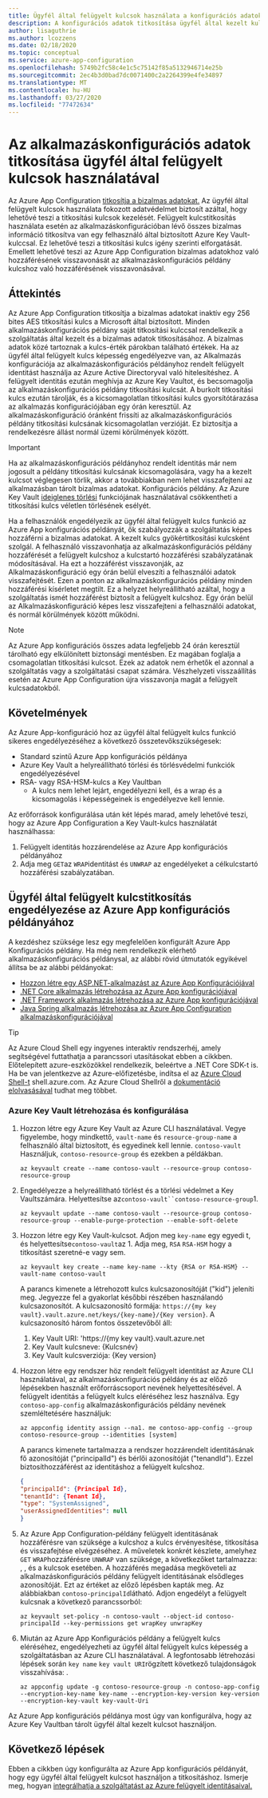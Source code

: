 ```yaml
---
title: Ügyfél által felügyelt kulcsok használata a konfigurációs adatok titkosításához
description: A konfigurációs adatok titkosítása ügyfél által kezelt kulcsokkal
author: lisaguthrie
ms.author: lcozzens
ms.date: 02/18/2020
ms.topic: conceptual
ms.service: azure-app-configuration
ms.openlocfilehash: 5749b2fc58c4e1c5c75142f85a5132946714e25b
ms.sourcegitcommit: 2ec4b3d0bad7dc0071400c2a2264399e4fe34897
ms.translationtype: MT
ms.contentlocale: hu-HU
ms.lasthandoff: 03/27/2020
ms.locfileid: "77472634"
---
```

# <a name="use-customer-managed-keys-to-encrypt-your-app-configuration-data"></a>Az alkalmazáskonfigurációs adatok titkosítása ügyfél által felügyelt kulcsok használatával
Az Azure App Configuration [titkosítja a bizalmas adatokat.](../security/fundamentals/encryption-atrest.md) Az ügyfél által felügyelt kulcsok használata fokozott adatvédelmet biztosít azáltal, hogy lehetővé teszi a titkosítási kulcsok kezelését.  Felügyelt kulcstitkosítás használata esetén az alkalmazáskonfigurációban lévő összes bizalmas információ titkosítva van egy felhasználó által biztosított Azure Key Vault-kulccsal.  Ez lehetővé teszi a titkosítási kulcs igény szerinti elforgatását.  Emellett lehetővé teszi az Azure App Configuration bizalmas adatokhoz való hozzáférésének visszavonását az alkalmazáskonfigurációs példány kulcshoz való hozzáférésének visszavonásával.

## <a name="overview"></a>Áttekintés 
Az Azure App Configuration titkosítja a bizalmas adatokat inaktív egy 256 bites AES titkosítási kulcs a Microsoft által biztosított. Minden alkalmazáskonfigurációs példány saját titkosítási kulccsal rendelkezik a szolgáltatás által kezelt és a bizalmas adatok titkosításához. A bizalmas adatok közé tartoznak a kulcs-érték párokban található értékek.  Ha az ügyfél által felügyelt kulcs képesség engedélyezve van, az Alkalmazás konfigurációja az alkalmazáskonfigurációs példányhoz rendelt felügyelt identitást használja az Azure Active Directoryval való hitelesítéshez. A felügyelt identitás ezután meghívja az Azure Key Vaultot, és becsomagolja az alkalmazáskonfigurációs példány titkosítási kulcsát. A burkolt titkosítási kulcs ezután tárolják, és a kicsomagolatlan titkosítási kulcs gyorsítótárazása az alkalmazás konfigurációjában egy órán keresztül. Az alkalmazáskonfiguráció óránként frissíti az alkalmazáskonfigurációs példány titkosítási kulcsának kicsomagolatlan verzióját. Ez biztosítja a rendelkezésre állást normál üzemi körülmények között. 

>[!IMPORTANT]
> Ha az alkalmazáskonfigurációs példányhoz rendelt identitás már nem jogosult a példány titkosítási kulcsának kicsomagolására, vagy ha a kezelt kulcsot véglegesen törlik, akkor a továbbiakban nem lehet visszafejteni az alkalmazásban tárolt bizalmas adatokat. Konfigurációs példány. Az Azure Key Vault [ideiglenes törlési](../key-vault/key-vault-ovw-soft-delete.md) funkciójának használatával csökkentheti a titkosítási kulcs véletlen törlésének esélyét.

Ha a felhasználók engedélyezik az ügyfél által felügyelt kulcs funkció az Azure App konfigurációs példányát, ők szabályozzák a szolgáltatás képes hozzáférni a bizalmas adatokat. A kezelt kulcs gyökértitkosítási kulcsként szolgál. A felhasználó visszavonhatja az alkalmazáskonfigurációs példány hozzáférését a felügyelt kulcshoz a kulcstartó hozzáférési szabályzatának módosításával. Ha ezt a hozzáférést visszavonják, az Alkalmazáskonfiguráció egy órán belül elveszíti a felhasználói adatok visszafejtését. Ezen a ponton az alkalmazáskonfigurációs példány minden hozzáférési kísérletet megtilt. Ez a helyzet helyreállítható azáltal, hogy a szolgáltatás ismét hozzáférést biztosít a felügyelt kulcshoz.  Egy órán belül az Alkalmazáskonfiguráció képes lesz visszafejteni a felhasználói adatokat, és normál körülmények között működni.

>[!NOTE]
>Az Azure App konfigurációs összes adata legfeljebb 24 órán keresztül tárolható egy elkülönített biztonsági mentésben. Ez magában foglalja a csomagolatlan titkosítási kulcsot. Ezek az adatok nem érhetők el azonnal a szolgáltatás vagy a szolgáltatási csapat számára. Vészhelyzeti visszaállítás esetén az Azure App Configuration újra visszavonja magát a felügyelt kulcsadatokból.

## <a name="requirements"></a>Követelmények
Az Azure App-konfiguráció hoz az ügyfél által felügyelt kulcs funkció sikeres engedélyezéséhez a következő összetevőkszükségesek:
- Standard szintű Azure App konfigurációs példánya
- Azure Key Vault a helyreállítható törlési és törlésvédelmi funkciók engedélyezésével
- RSA- vagy RSA-HSM-kulcs a Key Vaultban
    - A kulcs nem lehet lejárt, engedélyezni kell, és a wrap és a kicsomagolás i képességeinek is engedélyezve kell lennie.

Az erőforrások konfigurálása után két lépés marad, amely lehetővé teszi, hogy az Azure App Configuration a Key Vault-kulcs használatát használhassa:
1. Felügyelt identitás hozzárendelése az Azure App konfigurációs példányához
2. Adja meg `GET`az `WRAP`identitást és `UNWRAP` az engedélyeket a célkulcstartó hozzáférési szabályzatában.

## <a name="enable-customer-managed-key-encryption-for-your-azure-app-configuration-instance"></a>Ügyfél által felügyelt kulcstitkosítás engedélyezése az Azure App konfigurációs példányához
A kezdéshez szüksége lesz egy megfelelően konfigurált Azure App Konfigurációs példány. Ha még nem rendelkezik elérhető alkalmazáskonfigurációs példánysal, az alábbi rövid útmutatók egyikével állítsa be az alábbi példányokat:
- [Hozzon létre egy ASP.NET-alkalmazást az Azure App Konfigurációjával](quickstart-aspnet-core-app.md)
- [.NET Core alkalmazás létrehozása az Azure App konfigurációjával](quickstart-dotnet-core-app.md)
- [.NET Framework alkalmazás létrehozása az Azure App konfigurációjával](quickstart-dotnet-app.md)
- [Java Spring alkalmazás létrehozása az Azure App Configuration alkalmazáskonfigurációjával](quickstart-java-spring-app.md)

>[!TIP]
> Az Azure Cloud Shell egy ingyenes interaktív rendszerhéj, amely segítségével futtathatja a parancssori utasításokat ebben a cikkben.  Előtelepített azure-eszközökkel rendelkezik, beleértve a .NET Core SDK-t is. Ha be van jelentkezve az Azure-előfizetésbe, indítsa el az [Azure Cloud Shell-t](https://shell.azure.com) shell.azure.com.  Az Azure Cloud Shellről a [dokumentáció elolvasásával](../cloud-shell/overview.md) tudhat meg többet.

### <a name="create-and-configure-an-azure-key-vault"></a>Azure Key Vault létrehozása és konfigurálása
1. Hozzon létre egy Azure Key Vault az Azure CLI használatával.  Vegye figyelembe, hogy mindkettő, `vault-name` és `resource-group-name` a felhasználó által biztosított, és egyedinek kell lennie.  `contoso-vault` Használjuk, `contoso-resource-group` és ezekben a példákban.

    ```azurecli
    az keyvault create --name contoso-vault --resource-group contoso-resource-group
    ```
    
1. Engedélyezze a helyreállítható törlést és a törlési védelmet a Key Vaultszámára. Helyettesítse az`contoso-vault``contoso-resource-group`1.

    ```azurecli
    az keyvault update --name contoso-vault --resource-group contoso-resource-group --enable-purge-protection --enable-soft-delete
    ```
    
1. Hozzon létre egy Key Vault-kulcsot. Adjon meg `key-name` egy egyedi t, és helyettesítse`contoso-vault`az 1. Adja meg, `RSA` `RSA-HSM` hogy a titkosítást szeretné-e vagy sem.

    ```azurecli
    az keyvault key create --name key-name --kty {RSA or RSA-HSM} --vault-name contoso-vault
    ```
    
    A parancs kimenete a létrehozott kulcs kulcsazonosítóját ("kid") jeleníti meg.  Jegyezze fel a gyakorlat későbbi részében használandó kulcsazonosítót.  A kulcsazonosító formája: `https://{my key vault}.vault.azure.net/keys/{key-name}/{Key version}`.  A kulcsazonosító három fontos összetevőből áll:
    1. Key Vault URI: 'https://{my key vault}.vault.azure.net
    1. Key Vault kulcsneve: {Kulcsnév}
    1. Key Vault kulcsverziója: {Key version}

1. Hozzon létre egy rendszer höz rendelt felügyelt identitást az Azure CLI használatával, az alkalmazáskonfigurációs példány és az előző lépésekben használt erőforráscsoport nevének helyettesítésével. A felügyelt identitás a felügyelt kulcs eléréséhez lesz használva. Egy `contoso-app-config` alkalmazáskonfigurációs példány nevének szemléltetésére használjuk:
    
    ```azurecli
    az appconfig identity assign --na1. me contoso-app-config --group contoso-resource-group --identities [system]
    ```
    
    A parancs kimenete tartalmazza a rendszer hozzárendelt identitásának fő azonosítóját ("principalId") és bérlői azonosítóját ("tenandId").  Ezzel biztosíthozzáférést az identitáshoz a felügyelt kulcshoz.

    ```json
    {
    "principalId": {Principal Id},
    "tenantId": {Tenant Id},
    "type": "SystemAssigned",
    "userAssignedIdentities": null
    }
    ```

1. Az Azure App Configuration-példány felügyelt identitásának hozzáférésre van szüksége a kulcshoz a kulcs érvényesítése, titkosítása és visszafejtése elvégzéséhez. A műveletek konkrét készlete, amelyhez `GET` `WRAP`hozzáférésre `UNWRAP` van szüksége, a következőket tartalmazza: , , és a kulcsok esetében.  A hozzáférés megadása megköveteli az alkalmazáskonfigurációs példány felügyelt identitásának elsődleges azonosítóját. Ezt az értéket az előző lépésben kapták meg. Az alábbiakban `contoso-principalId`látható. Adjon engedélyt a felügyelt kulcsnak a következő parancssorból:

    ```azurecli
    az keyvault set-policy -n contoso-vault --object-id contoso-principalId --key-permissions get wrapKey unwrapKey
    ```

1. Miután az Azure App Konfigurációs példány a felügyelt kulcs eléréséhez, engedélyezheti az ügyfél által felügyelt kulcs képesség a szolgáltatásban az Azure CLI használatával. A legfontosabb létrehozási lépések során `key name` `key vault URI`rögzített következő tulajdonságok visszahívása: .

    ```azurecli
    az appconfig update -g contoso-resource-group -n contoso-app-config --encryption-key-name key-name --encryption-key-version key-version --encryption-key-vault key-vault-Uri
    ```

Az Azure App konfigurációs példánya most úgy van konfigurálva, hogy az Azure Key Vaultban tárolt ügyfél által kezelt kulcsot használjon.

## <a name="next-steps"></a>Következő lépések
Ebben a cikkben úgy konfigurálta az Azure App konfigurációs példányát, hogy egy ügyfél által felügyelt kulcsot használjon a titkosításhoz.  Ismerje meg, hogyan [integrálhatja a szolgáltatást az Azure felügyelt identitásaival.](howto-integrate-azure-managed-service-identity.md)